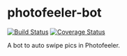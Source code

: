 # photofeeler-bot

[![Build Status](https://travis-ci.org/otaviotech/photofeeler-bot.svg?branch=master)](https://travis-ci.org/otaviotech/photofeeler-bot) [![Coverage Status](https://coveralls.io/repos/github/otaviotech/photofeeler-bot/badge.svg?branch=master)](https://coveralls.io/github/otaviotech/photofeeler-bot?branch=master)

A bot to auto swipe pics in Photofeeler.
